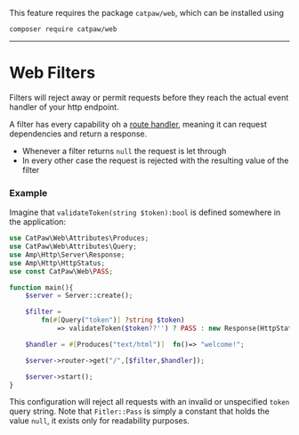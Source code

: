 This feature requires the package `catpaw/web`, which can be installed using<br/>
```
composer require catpaw/web
```
<hr/>

# Web Filters

Filters will reject away or permit requests before they reach the actual event handler of your http endpoint.<br/>

A filter has every capability oh a [route handler](./1.WebRouteHandlers.md), meaning it can request dependencies and return a
response.<br/>

- Whenever a filter returns `null` the request is let through
- In every other case the request is rejected with the resulting value of the filter

### Example

Imagine that `validateToken(string $token):bool` is defined somewhere in the application:

```php
use CatPaw\Web\Attributes\Produces;
use CatPaw\Web\Attributes\Query;
use Amp\Http\Server\Response;
use Amp\Http\HttpStatus;
use const CatPaw\Web\PASS;

function main(){
    $server = Server::create();

    $filter = 
        fn(#[Query("token")] ?string $token) 
            => validateToken($token??'') ? PASS : new Response(HttpStatus::FORBIDDEN, [], "Invalid token.");

    $handler = #[Produces("text/html")]  fn()=> "welcome!";

    $server->router->get("/",[$filter,$handler]);

    $server->start();
}
```

This configuration will reject all requests with an invalid or unspecified `token` query string.
Note that `Fitler::Pass` is simply a constant that holds the value `null`, it exists only for readability purposes.